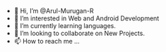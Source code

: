 - 👋 Hi, I’m @Arul-Murugan-R
- 👀 I’m interested in Web and Android Development 
- 🌱 I’m currently learning languages.
- 💞️ I’m looking to collaborate on New Projects.
- 📫 How to reach me ...

<!---
Arul-Murugan-R/Arul-Murugan-R is a ✨ special ✨ repository because its `README.md` (this file) appears on your GitHub profile.
You can click the Preview link to take a look at your changes.
--->
